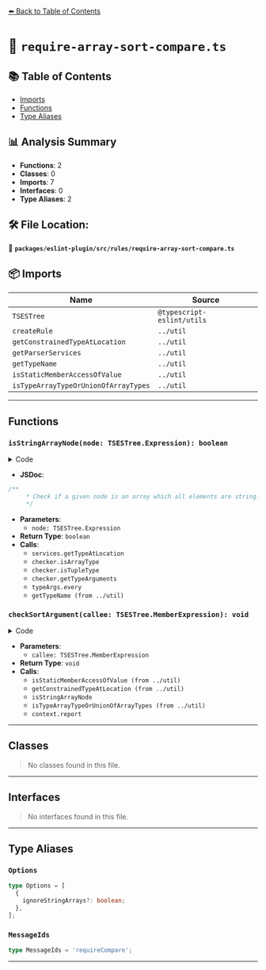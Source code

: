 [⬅️ Back to Table of Contents](../../../../index.md)

# 📄 `require-array-sort-compare.ts`

## 📚 Table of Contents

- [Imports](#imports)
- [Functions](#functions)
- [Type Aliases](#type-aliases)

## 📊 Analysis Summary

- **Functions**: 2
- **Classes**: 0
- **Imports**: 7
- **Interfaces**: 0
- **Type Aliases**: 2

## 🛠️ File Location:
📂 **`packages/eslint-plugin/src/rules/require-array-sort-compare.ts`**

## 📦 Imports

| Name | Source |
|------|--------|
| `TSESTree` | `@typescript-eslint/utils` |
| `createRule` | `../util` |
| `getConstrainedTypeAtLocation` | `../util` |
| `getParserServices` | `../util` |
| `getTypeName` | `../util` |
| `isStaticMemberAccessOfValue` | `../util` |
| `isTypeArrayTypeOrUnionOfArrayTypes` | `../util` |


---

## Functions

### `isStringArrayNode(node: TSESTree.Expression): boolean`

<details><summary>Code</summary>

```ts
function isStringArrayNode(node: TSESTree.Expression): boolean {
      const type = services.getTypeAtLocation(node);

      if (checker.isArrayType(type) || checker.isTupleType(type)) {
        const typeArgs = checker.getTypeArguments(type);
        return typeArgs.every(arg => getTypeName(checker, arg) === 'string');
      }
      return false;
    }
```
</details>

- **JSDoc**:
```ts
/**
     * Check if a given node is an array which all elements are string.
     */
```

- **Parameters**:
  - `node: TSESTree.Expression`
- **Return Type**: `boolean`
- **Calls**:
  - `services.getTypeAtLocation`
  - `checker.isArrayType`
  - `checker.isTupleType`
  - `checker.getTypeArguments`
  - `typeArgs.every`
  - `getTypeName (from ../util)`
### `checkSortArgument(callee: TSESTree.MemberExpression): void`

<details><summary>Code</summary>

```ts
function checkSortArgument(callee: TSESTree.MemberExpression): void {
      if (!isStaticMemberAccessOfValue(callee, context, 'sort', 'toSorted')) {
        return;
      }
      const calleeObjType = getConstrainedTypeAtLocation(
        services,
        callee.object,
      );

      if (options.ignoreStringArrays && isStringArrayNode(callee.object)) {
        return;
      }

      if (isTypeArrayTypeOrUnionOfArrayTypes(calleeObjType, checker)) {
        context.report({ node: callee.parent, messageId: 'requireCompare' });
      }
    }
```
</details>

- **Parameters**:
  - `callee: TSESTree.MemberExpression`
- **Return Type**: `void`
- **Calls**:
  - `isStaticMemberAccessOfValue (from ../util)`
  - `getConstrainedTypeAtLocation (from ../util)`
  - `isStringArrayNode`
  - `isTypeArrayTypeOrUnionOfArrayTypes (from ../util)`
  - `context.report`

---

## Classes

> No classes found in this file.


---

## Interfaces

> No interfaces found in this file.


---

## Type Aliases

### `Options`

```ts
type Options = [
  {
    ignoreStringArrays?: boolean;
  },
];
```

### `MessageIds`

```ts
type MessageIds = 'requireCompare';
```


---